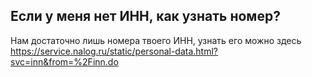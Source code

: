 ## Если у меня нет ИНН, как узнать номер?

Нам достаточно лишь номера твоего ИНН, узнать его можно здесь https://service.nalog.ru/static/personal-data.html?svc=inn&from=%2Finn.do